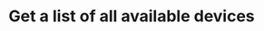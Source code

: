 #  Get a list of all available devices

<api-endpoint openapi-path="../../../spec/v1/openapi.yaml" method="GET" endpoint="/devices" />